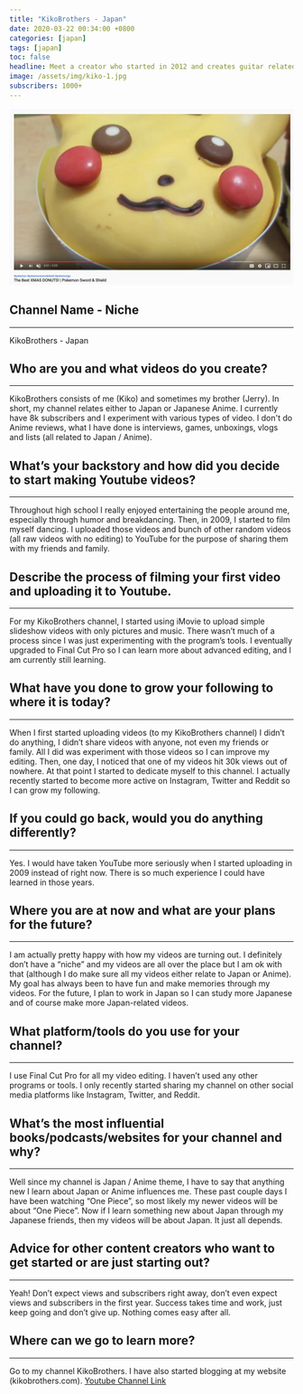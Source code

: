 ```yaml
---
title: "KikoBrothers - Japan"
date: 2020-03-22 00:34:00 +0800
categories: [japan]
tags: [japan]
toc: false
headline: Meet a creator who started in 2012 and creates guitar related videos, including 1 minute guitar tutorials.
image: /assets/img/kiko-1.jpg
subscribers: 1000+
---
```


[![Anime](/assets/img/kiko-2.png)](https://www.youtube.com/channel/UC0dli2ad2k9ltSAY0O3cp9w)

## Channel Name - Niche
_______________________

KikoBrothers - Japan


## Who are you and what videos do you create?
_____________________________________________

KikoBrothers consists of me (Kiko) and sometimes my brother (Jerry). In short, my channel relates either to Japan or Japanese Anime. I currently have 8k subscribers and I experiment with various types of video. I don't do Anime reviews, what I have done is interviews, games, unboxings, vlogs and lists (all related to Japan / Anime).

## What’s your backstory and how did you decide to start making Youtube videos?
_______________________________________________________________________________

Throughout high school I really enjoyed entertaining the people around me, especially through humor and breakdancing. Then, in 2009, I started to film myself dancing. I uploaded those videos and bunch of other random videos (all raw videos with no editing) to YouTube for the purpose of sharing them with my friends and family.


## Describe the process of filming your first video and uploading it to Youtube.
________________________________________________________________________________

For my KikoBrothers channel, I started using iMovie to upload simple slideshow videos with only pictures and music. There wasn’t much of a process since I was just experimenting with the program’s tools. I eventually upgraded to Final Cut Pro so I can learn more about advanced editing, and I am currently still learning.



## What have you done to grow your following to where it is today?
__________________________________________________________________

When I first started uploading videos (to my KikoBrothers channel) I didn’t do anything, I didn’t share videos with anyone, not even my friends or family. All I did was experiment with those videos so I can improve my editing. Then, one day, I noticed that one of my videos hit 30k views out of nowhere. At that point I started to dedicate myself to this channel. I actually recently started to become more active on Instagram, Twitter and Reddit so I can grow my following.


## If you could go back, would you do anything differently?
___________________________________________________________

Yes. I would have taken YouTube more seriously when I started uploading in 2009 instead of right now. There is so much experience I could have learned in those years.




## Where you are at now and what are your plans for the future?
_______________________________________________________________

I am actually pretty happy with how my videos are turning out. I definitely don’t have a “niche” and my videos are all over the place but I am ok with that (although I do make sure all my videos either relate to Japan or Anime). My goal has always been to have fun and make memories through my videos. For the future, I plan to work in Japan so I can study more Japanese and of course make more Japan-related videos.



## What platform/tools do you use for your channel?
___________________________________________________

I use Final Cut Pro for all my video editing. I haven’t used any other programs or tools. I only recently started sharing my channel on other social media platforms like Instagram, Twitter, and Reddit.



## What’s the most influential books/podcasts/websites for your channel and why?
________________________________________________________________________________

Well since my channel is Japan / Anime theme, I have to say that anything new I learn about Japan or Anime influences me. These past couple days I have been watching “One Piece”, so most likely my newer videos will be about “One Piece”. Now if I learn something new about Japan through my Japanese friends, then my videos will be about Japan. It just all depends.


## Advice for other content creators who want to get started or are just starting out?
______________________________________________________________________________________

Yeah! Don’t expect views and subscribers right away, don’t even expect views and subscribers in the first year. Success takes time and work, just keep going and don’t give up. Nothing comes easy after all.


## Where can we go to learn more?
_________________________________

Go to my channel KikoBrothers. I have also started blogging at my website (kikobrothers.com).
[Youtube Channel Link](https://www.youtube.com/channel/UC0dli2ad2k9ltSAY0O3cp9w)
